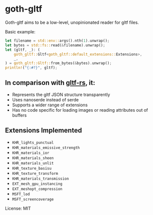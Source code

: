 # goth-gltf

Goth-gltf aims to be a low-level, unopinionated reader for gltf files.

Basic example:
```rust
let filename = std::env::args().nth(1).unwrap();
let bytes = std::fs::read(&filename).unwrap();
let (gltf, _): (
    goth_gltf::Gltf<goth_gltf::default_extensions::Extensions>,
    _,
) = goth_gltf::Gltf::from_bytes(&bytes).unwrap();
println!("{:#?}", gltf);
```

## In comparison with [gltf-rs], it:

- Represents the gltf JSON structure transparently
- Uses nanoserde instead of serde
- Supports a wider range of extensions
- Has no code specific for loading images or reading attributes out of buffers

## Extensions Implemented

- `KHR_lights_punctual`
- `KHR_materials_emissive_strength`
- `KHR_materials_ior`
- `KHR_materials_sheen`
- `KHR_materials_unlit`
- `KHR_texture_basisu`
- `KHR_texture_transform`
- `KHR_materials_transmission`
- `EXT_mesh_gpu_instancing`
- `EXT_meshopt_compression`
- `MSFT_lod`
- `MSFT_screencoverage`

[gltf-rs]: https://github.com/gltf-rs/gltf

License: MIT
